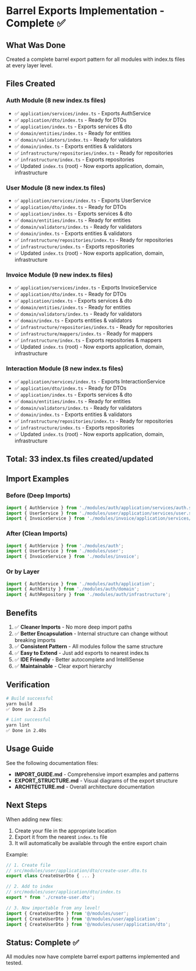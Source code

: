 # Barrel Exports Implementation - Complete ✅

## What Was Done

Created a complete barrel export pattern for all modules with index.ts files at every layer level.

## Files Created

### Auth Module (8 new index.ts files)
- ✅ `application/services/index.ts` - Exports AuthService
- ✅ `application/dto/index.ts` - Ready for DTOs
- ✅ `application/index.ts` - Exports services & dto
- ✅ `domain/entities/index.ts` - Ready for entities
- ✅ `domain/validators/index.ts` - Ready for validators
- ✅ `domain/index.ts` - Exports entities & validators
- ✅ `infrastructure/repositories/index.ts` - Ready for repositories
- ✅ `infrastructure/index.ts` - Exports repositories
- ✅ Updated `index.ts` (root) - Now exports application, domain, infrastructure

### User Module (8 new index.ts files)
- ✅ `application/services/index.ts` - Exports UserService
- ✅ `application/dto/index.ts` - Ready for DTOs
- ✅ `application/index.ts` - Exports services & dto
- ✅ `domain/entities/index.ts` - Ready for entities
- ✅ `domain/validators/index.ts` - Ready for validators
- ✅ `domain/index.ts` - Exports entities & validators
- ✅ `infrastructure/repositories/index.ts` - Ready for repositories
- ✅ `infrastructure/index.ts` - Exports repositories
- ✅ Updated `index.ts` (root) - Now exports application, domain, infrastructure

### Invoice Module (9 new index.ts files)
- ✅ `application/services/index.ts` - Exports InvoiceService
- ✅ `application/dto/index.ts` - Ready for DTOs
- ✅ `application/index.ts` - Exports services & dto
- ✅ `domain/entities/index.ts` - Ready for entities
- ✅ `domain/validators/index.ts` - Ready for validators
- ✅ `domain/index.ts` - Exports entities & validators
- ✅ `infrastructure/repositories/index.ts` - Ready for repositories
- ✅ `infrastructure/mappers/index.ts` - Ready for mappers
- ✅ `infrastructure/index.ts` - Exports repositories & mappers
- ✅ Updated `index.ts` (root) - Now exports application, domain, infrastructure

### Interaction Module (8 new index.ts files)
- ✅ `application/services/index.ts` - Exports InteractionService
- ✅ `application/dto/index.ts` - Ready for DTOs
- ✅ `application/index.ts` - Exports services & dto
- ✅ `domain/entities/index.ts` - Ready for entities
- ✅ `domain/validators/index.ts` - Ready for validators
- ✅ `domain/index.ts` - Exports entities & validators
- ✅ `infrastructure/repositories/index.ts` - Ready for repositories
- ✅ `infrastructure/index.ts` - Exports repositories
- ✅ Updated `index.ts` (root) - Now exports application, domain, infrastructure

## Total: 33 index.ts files created/updated

## Import Examples

### Before (Deep Imports)
```typescript
import { AuthService } from './modules/auth/application/services/auth.service';
import { UserService } from './modules/user/application/services/user.service';
import { InvoiceService } from './modules/invoice/application/services/invoice.service';
```

### After (Clean Imports)
```typescript
import { AuthService } from './modules/auth';
import { UserService } from './modules/user';
import { InvoiceService } from './modules/invoice';
```

### Or by Layer
```typescript
import { AuthService } from './modules/auth/application';
import { AuthEntity } from './modules/auth/domain';
import { AuthRepository } from './modules/auth/infrastructure';
```

## Benefits

1. ✅ **Cleaner Imports** - No more deep import paths
2. ✅ **Better Encapsulation** - Internal structure can change without breaking imports
3. ✅ **Consistent Pattern** - All modules follow the same structure
4. ✅ **Easy to Extend** - Just add exports to nearest index.ts
5. ✅ **IDE Friendly** - Better autocomplete and IntelliSense
6. ✅ **Maintainable** - Clear export hierarchy

## Verification

```bash
# Build successful
yarn build
✅ Done in 2.25s

# Lint successful
yarn lint
✅ Done in 2.40s
```

## Usage Guide

See the following documentation files:
- **IMPORT_GUIDE.md** - Comprehensive import examples and patterns
- **EXPORT_STRUCTURE.md** - Visual diagrams of the export structure
- **ARCHITECTURE.md** - Overall architecture documentation

## Next Steps

When adding new files:

1. Create your file in the appropriate location
2. Export it from the nearest `index.ts` file
3. It will automatically be available through the entire export chain

Example:
```typescript
// 1. Create file
// src/modules/user/application/dto/create-user.dto.ts
export class CreateUserDto { ... }

// 2. Add to index
// src/modules/user/application/dto/index.ts
export * from './create-user.dto';

// 3. Now importable from any level!
import { CreateUserDto } from '@/modules/user';
import { CreateUserDto } from '@/modules/user/application';
import { CreateUserDto } from '@/modules/user/application/dto';
```

## Status: Complete ✅

All modules now have complete barrel export patterns implemented and tested.

